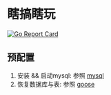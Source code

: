 # 瞎搞瞎玩

[![Go Report Card](https://github.com/everywan/xgxw)](https://goreportcard.com/report/github.com/everywan/xgxw)

## 预配置
1. 安装 && 启动mysql: 参照 [mysql](/script/mysql.sh)
2. 恢复数据库与表: 参照 [goose](/script/goose.sh)
